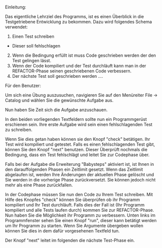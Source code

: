 Einleitung:

Das eigentliche Lehrziel des Programms, ist es einen Überblick in die Testgetriebene Entwicklung zu bekommen.
Dazu  wird folgendes Schema verwendet:

1. Einen Test schreiben
  - Dieser soll fehlschlagen
2. Wenn die Bedingung erfüllt ist muss Code geschrieben werden der den Test gelingen lässt.
3. Wenn der Code kompiliert und der Test durchläuft kann man in der REFACTOR-Phase seinen
   geschriebenen Code verbessern.
4. Der nächste Test soll geschrieben werden
....

Für den Benutzer:

Um sich eine Übung auszusuchen, navigieren Sie auf den Menüreiter File -> Catalog und wählen Sie die 
gewünschte Aufgabe aus.

Nun haben Sie Zeit sich die Aufgabe anzuschauen.

In den beiden vorliegenden Textfeldern sollte nun ein Programmgerüst erschienen sein.
Ihre erste Aufgabe wird sein einen fehlschlagenden Test zu schreiben.

Wenn Sie dies getan haben können sie den Knopf "check" betätigen.
Ihr Test wird kompiliert und getestet.
Falls es einen fehlschlagenden Test gibt, können Sie den Knopf "next" benutzen.
Dieser Überprüft nochmals die Bedingung, dass ein Test fehlschlägt und leitet Sie
zur Codephase über.

Falls bei der Aufgabe die Erweiterung "Babysteps" aktiviert ist, ist Ihnen in den darauffolgenden
Phasen ein Zeitlimit gesetzt.
Wenn das Zeitlimit abgelaufen ist, werden Ihre Änderungen der aktuellen Phase gelöscht und Sie werden
in die vorherige Phase zurückversetzt.
Sie können jedoch nicht mehr als eine Phase zurückfallen.

In der Codephase müssen Sie nun den Code zu Ihrem Test schreiben.
Mit Hilfe des Knopfes "check" können Sie überprüfen ob ihr Programm kompiliert und Ihr Test
durchläuft.
Falls dies der Fall ist (Ihr Programm kompiliert und alle Tests laufen durch) kommen
Sie zur REFACTOR-Phase.
Nun haben Sie die Möglichkeit ihr Programm zu verbessern.
Unten links im Programmfenster sehen Sie einen Knopf "run", dieser kann betätigt werden um Ihr Programm zu starten.
Wenn Sie Argumente übergeben wollen können Sie dies in dem dafür vorgesehenen Textfeld tun.

Der Knopf "next" leitet im folgenden die nächste Test-Phase ein.
